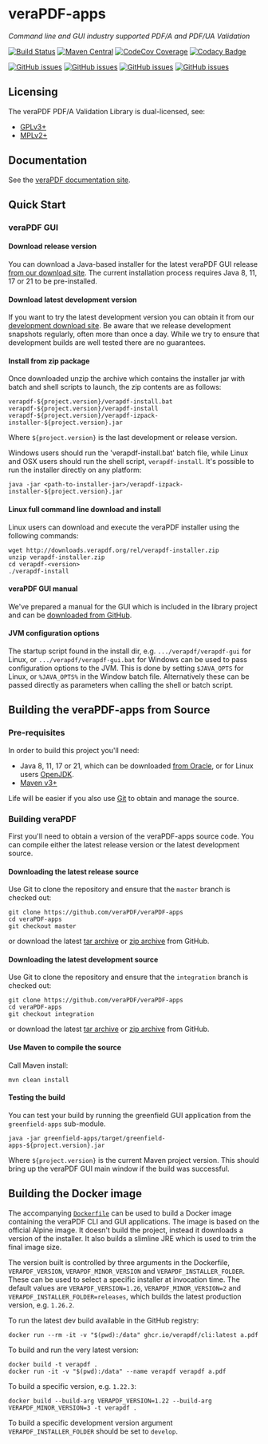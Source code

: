 # veraPDF-apps

*Command line and GUI industry supported PDF/A and PDF/UA Validation*

[![Build Status](https://jenkins.openpreservation.org/job/veraPDF/job/1.27/job/apps/badge/icon)](https://jenkins.openpreservation.org/job/veraPDF/job/1.27/job/apps/ "OPF Jenkins")
[![Maven Central](https://img.shields.io/maven-central/v/org.verapdf/verapdf-apps.svg)](https://repo1.maven.org/maven2/org/verapdf/verapdf-apps/ "Maven central")
[![CodeCov Coverage](https://img.shields.io/codecov/c/github/veraPDF/veraPDF-apps.svg)](https://codecov.io/gh/veraPDF/veraPDF-apps/ "CodeCov coverage")
[![Codacy Badge](https://app.codacy.com/project/badge/Grade/ac55527c6ac04c3ab57c932c85c9be4d)](https://app.codacy.com/gh/veraPDF/veraPDF-apps/dashboard?utm_source=gh&utm_medium=referral&utm_content=&utm_campaign=Badge_grade "Codacy grade")

[![GitHub issues](https://img.shields.io/github/issues/veraPDF/veraPDF-library.svg)](https://github.com/veraPDF/veraPDF-library/issues "Open issues on GitHub")
[![GitHub issues](https://img.shields.io/github/issues-closed/veraPDF/veraPDF-library.svg)](https://github.com/veraPDF/veraPDF-library/issues?q=is%3Aissue+is%3Aclosed "Closed issues on GitHub")
[![GitHub issues](https://img.shields.io/github/issues-pr/veraPDF/veraPDF-apps.svg)](https://github.com/veraPDF/veraPDF-apps/pulls "Open pull requests on GitHub")
[![GitHub issues](https://img.shields.io/github/issues-pr-closed/veraPDF/veraPDF-apps.svg)](https://github.com/veraPDF/veraPDF-apps/pulls?q=is%3Apr+is%3Aclosed "Closed pull requests on GitHub")

Licensing
---------
The veraPDF PDF/A Validation Library is dual-licensed, see:

- [GPLv3+](LICENSE.GPL "GNU General Public License, version 3")
- [MPLv2+](LICENSE.MPL "Mozilla Public License, version 2.0")

## Documentation

See the [veraPDF documentation site](https://docs.verapdf.org/).

## Quick Start

### veraPDF GUI

#### Download release version

You can download a Java-based installer for the latest veraPDF GUI release [from our download site](https://software.verapdf.org/rel/verapdf-installer.zip). The current installation process requires Java 8, 11, 17 or 21 to be pre-installed.

#### Download latest development version

If you want to try the latest development version you can obtain it from our [development download site](https://software.verapdf.org/dev/verapdf-installer.zip). Be aware that we release development snapshots regularly, often more than once a day. While we try to ensure that development builds are well tested there are no guarantees.

#### Install from zip package

Once downloaded unzip the archive which contains the installer jar with batch and shell scripts to launch, the zip contents are as follows:

    verapdf-${project.version}/verapdf-install.bat
    verapdf-${project.version}/verapdf-install
    verapdf-${project.version}/verapdf-izpack-installer-${project.version}.jar

Where `${project.version}` is the last development or release version.

Windows users should run the 'verapdf-install.bat' batch file, while Linux and OSX users should run the shell script, `verapdf-install`. It's possible to run the installer directly on any platform:

    java -jar <path-to-installer-jar>/verapdf-izpack-installer-${project.version}.jar

#### Linux full command line download and install

Linux users can download and execute the veraPDF installer using the following commands:

    wget http://downloads.verapdf.org/rel/verapdf-installer.zip
    unzip verapdf-installer.zip
    cd verapdf-<version>
    ./verapdf-install

#### veraPDF GUI manual

We've prepared a manual for the GUI which is included in the library project and can be [downloaded from GitHub](https://github.com/veraPDF/veraPDF-apps/raw/integration/veraPDFPDFAConformanceCheckerGUI.pdf).

#### JVM configuration options

The startup script found in the install dir, e.g. `.../verapdf/verapdf-gui` for Linux, or `.../verapdf/verapdf-gui.bat` for Windows can be used to pass
configuration options to the JVM. This is done by setting `$JAVA_OPTS` for Linux, or `%JAVA_OPTS%` in the Window batch file. Alternatively these can be
passed directly as parameters when calling the shell or batch script.

## Building the veraPDF-apps from Source

### Pre-requisites

In order to build this project you'll need:

- Java 8, 11, 17 or 21, which can be downloaded [from Oracle](https://www.oracle.com/technetwork/java/javase/downloads/index.html), or for Linux users [OpenJDK](https://openjdk.java.net/install/index.html).
- [Maven v3+](https://maven.apache.org/)

Life will be easier if you also use [Git](https://git-scm.com/) to obtain and manage the source.

### Building veraPDF

First you'll need to obtain a version of the veraPDF-apps source code. You can compile either the latest release version or the latest development source.

#### Downloading the latest release source

Use Git to clone the repository and ensure that the `master` branch is checked out:

    git clone https://github.com/veraPDF/veraPDF-apps
    cd veraPDF-apps
    git checkout master

or download the latest [tar archive](https://github.com/veraPDF/veraPDF-apps/archive/master.tar.gz "veraPDF-apps latest GitHub tar archive") or [zip archive](https://github.com/veraPDF/veraPDF-apps/archive/master.zip "veraPDF-apps latest GitHub zip archive") from GitHub.

#### Downloading the latest development source

Use Git to clone the repository and ensure that the `integration` branch is checked out:

    git clone https://github.com/veraPDF/veraPDF-apps
    cd veraPDF-apps
    git checkout integration

or download the latest [tar archive](https://github.com/veraPDF/veraPDF-apps/archive/integration.tar.gz "veraPDF-apps latest GitHub tar archive") or [zip archive](https://github.com/veraPDF/veraPDF-apps/archive/integration.zip "veraPDF-apps latest GitHub zip archive") from GitHub.

#### Use Maven to compile the source

Call Maven install:

    mvn clean install

#### Testing the build

You can test your build by running the greenfield GUI application from the `greenfield-apps` sub-module.

    java -jar greenfield-apps/target/greenfield-apps-${project.version}.jar

Where `${project.version}` is the current Maven project version. This should bring up the veraPDF GUI main window if the build was successful.

## Building the Docker image

The accompanying [`Dockerfile`](Dockerfile) can be used to build a Docker image containing the veraPDF CLI and GUI applications. The image is based on the official Alpine image. It doesn't build the project, instead it downloads a version of the installer. It also builds a slimline JRE which is used to trim the final image size.

The version built is controlled by three arguments in the Dockerfile, `VERAPDF_VERSION`, `VERAPDF_MINOR_VERSION` and `VERAPDF_INSTALLER_FOLDER`. These can be used to select a specific installer at invocation time. The default values are `VERAPDF_VERSION=1.26`, `VERAPDF_MINOR_VERSION=2` and `VERAPDF_INSTALLER_FOLDER=releases`, which builds the latest production version, e.g. `1.26.2`.

To run the latest dev build available in the GitHub registry:

    docker run --rm -it -v "$(pwd):/data" ghcr.io/verapdf/cli:latest a.pdf 

To build and run the very latest version:

    docker build -t verapdf .
    docker run -it -v "$(pwd):/data" --name verapdf verapdf a.pdf 

To build a specific version, e.g. `1.22.3`:

    docker build --build-arg VERAPDF_VERSION=1.22 --build-arg VERAPDF_MINOR_VERSION=3 -t verapdf .

To build a specific development version argument `VERAPDF_INSTALLER_FOLDER` should be set to `develop`.

